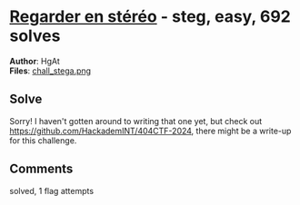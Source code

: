 [Regarder en stéréo](challenge_files/README.md) - steg, easy, 692 solves
===

**Author**: HgAt    
**Files**: [chall_stega.png](https://www.narthorn.com/ctf/404CTF-2024/challenge_files/St%C3%A9ganographie/Regarder%20en%20st%C3%A9r%C3%A9o/chall_stega.png)

## Solve

Sorry! I haven't gotten around to writing that one yet, but check out https://github.com/HackademINT/404CTF-2024, there might be a write-up for this challenge.

## Comments

solved, 1 flag attempts